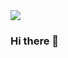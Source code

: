 <img src="https://capsule-render.vercel.app/api?type=waving&color=gradient&height=250&section=header&text=Welcome!🙌&fontSize=60&fontAlign=75&fontAlignY=30&desc=I'm%20Seokyung,%20FE%20Engineer👩🏻‍💻&descSize=35&descAlign=65" />

### Hi there 👋

<!--
**Seokyung/Seokyung** is a ✨ _special_ ✨ repository because its `README.md` (this file) appears on your GitHub profile.

Here are some ideas to get you started:

- 🔭 I’m currently working on ...
- 🌱 I’m currently learning ...
- 👯 I’m looking to collaborate on ...
- 🤔 I’m looking for help with ...
- 💬 Ask me about ...
- 📫 How to reach me: ...
- 😄 Pronouns: ...
- ⚡ Fun fact: ...
-->
